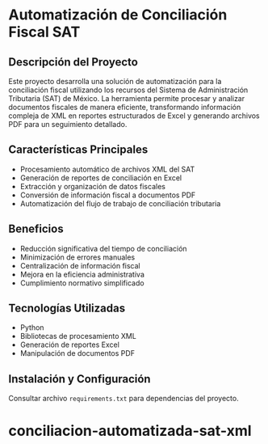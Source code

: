 # Automatización de Conciliación Fiscal SAT

## Descripción del Proyecto

Este proyecto desarrolla una solución de automatización para la conciliación fiscal utilizando los recursos del Sistema de Administración Tributaria (SAT) de México. La herramienta permite procesar y analizar documentos fiscales de manera eficiente, transformando información compleja de XML en reportes estructurados de Excel y generando archivos PDF para un seguimiento detallado.

## Características Principales

- Procesamiento automático de archivos XML del SAT
- Generación de reportes de conciliación en Excel
- Extracción y organización de datos fiscales
- Conversión de información fiscal a documentos PDF
- Automatización del flujo de trabajo de conciliación tributaria

## Beneficios

- Reducción significativa del tiempo de conciliación
- Minimización de errores manuales
- Centralización de información fiscal
- Mejora en la eficiencia administrativa
- Cumplimiento normativo simplificado

## Tecnologías Utilizadas

- Python
- Bibliotecas de procesamiento XML
- Generación de reportes Excel
- Manipulación de documentos PDF

## Instalación y Configuración

Consultar archivo `requirements.txt` para dependencias del proyecto.

# conciliacion-automatizada-sat-xml
